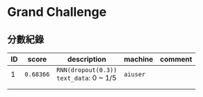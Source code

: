 # Grand Challenge

## 分數紀錄

| ID   | score     | description                              | machine  | comment |
| ---- | --------- | ---------------------------------------- | -------- | ------- |
| 1    | `0.68366` | `RNN(dropout(0.3))`<br>`text_data`: 0 ~ 1/5 | `aiuser` |         |
|      |           |                                          |          |         |
|      |           |                                          |          |         |

